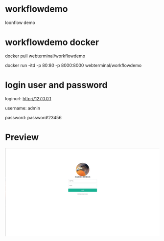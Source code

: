 # workflowdemo
loonflow demo

# workflowdemo docker
docker pull webterminal/workflowdemo

docker run -itd -p 80:80 -p 8000:8000 webterminal/workflowdemo

# login user and password
loginurl: http://127.0.0.1

username: admin

password: password!23456

# Preview
![demo image](./demo.gif  "demo image")